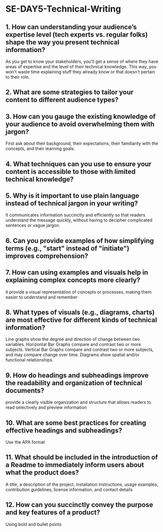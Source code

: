 # SE-DAY5-Technical-Writing
## 1. How can understanding your audience’s expertise level (tech experts vs. regular folks) shape the way you present technical information?
As you get to know your stakeholders, you'll get a sense of where they have areas of expertise and the level of their technical knowledge. This way, you won't waste time explaining stuff they already know or that doesn't pertain to their role.
## 2. What are some strategies to tailor your content to different audience types?

## 3. How can you gauge the existing knowledge of your audience to avoid overwhelming  them with jargon?
First ask about their background, their expectations, their familiarity with the concepts, and their learning goals. 
## 4. What techniques can you use to ensure your content is accessible to those with limited technical knowledge?

## 5. Why is it important to use plain language instead of technical jargon in your writing?
It communicates information succinctly and efficiently so that readers understand the message quickly, without having to decipher complicated sentences or vague jargon.
## 6. Can you provide examples of how simplifying terms (e.g., "start" instead of "initiate") improves comprehension?

## 7. How can using examples and visuals help in explaining complex concepts more clearly?
it  provide a visual representation of concepts or processes, making them easier to understand and remember
## 8. What types of visuals (e.g., diagrams, charts) are most effective for different kinds of technical information?
Line graphs show the degree and direction of change between two variables. Horizontal Bar Graphs compare and contrast two or more subjects. Vertical Bar Graphs compare and contrast two or more subjects, and may compare change over time. Diagrams show spatial and/or functional relationships.
## 9. How do headings and subheadings improve the readability and organization of technical documents?
provide a clearly visible organization and structure that allows readers to read selectively and preview information
## 10. What are some best practices for creating effective headings and subheadings?
Use the APA format
## 11. What should be included in the introduction of a Readme to immediately inform users about what the product does?
 A title, a description of the project, installation instructions, usage examples, contribution guidelines, license information, and contact details
## 12. How can you succinctly convey the purpose and key features of a product?
Using bold and bullet points 
